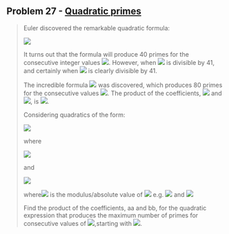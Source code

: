## Problem 27 - [Quadratic primes](https://projecteuler.net/problem=27)

> Euler discovered the remarkable quadratic formula:
>
> ![ ](https://render.githubusercontent.com/render/math?math=n^{2}%2Bn%2B41)
>
> It turns out that the formula will produce 40 primes for the consecutive integer values ![ ](https://render.githubusercontent.com/render/math?math=0≤n≤39). However, when ![ ](https://render.githubusercontent.com/render/math?math=n=40,40^{2}%2B40%2B41=40(40%2B1)%2B41) is divisible by 41, and certainly when ![ ](https://render.githubusercontent.com/render/math?math=n=41,41^{2}%2B41%2B41) is clearly divisible by 41.
>
> The incredible formula ![ ](https://render.githubusercontent.com/render/math?math=n^{2}%2D79n%2B+1601) was discovered, which produces 80 primes for the consecutive values ![ ](https://render.githubusercontent.com/render/math?math=0≤n≤79). The product of the coefficients, ![ ](https://render.githubusercontent.com/render/math?math=%2D79) and ![ ](https://render.githubusercontent.com/render/math?math=1601), is ![ ](https://render.githubusercontent.com/render/math?math=%2D126479).
>
> Considering quadratics of the form:
>
> ![ ](https://render.githubusercontent.com/render/math?math=n^{2}%2Ban%2Bb)
>
> where
>
> ![ ](https://render.githubusercontent.com/render/math?math=|a|<1000)
>
> and
>
> ![ ](https://render.githubusercontent.com/render/math?math=|b|≤1000)
>
> where![ ](https://render.githubusercontent.com/render/math?math=|n|) is the modulus/absolute value of ![ ](https://render.githubusercontent.com/render/math?math=n)
> e.g. ![ ](https://render.githubusercontent.com/render/math?math=|11|=11) and ![ ](https://render.githubusercontent.com/render/math?math=|%2D4|=4)
>
> Find the product of the coefficients, aa and bb, for the quadratic expression that produces the maximum number of primes for consecutive values of ![ ](https://render.githubusercontent.com/render/math?math=n),starting with ![ ](https://render.githubusercontent.com/render/math?math=n=0).